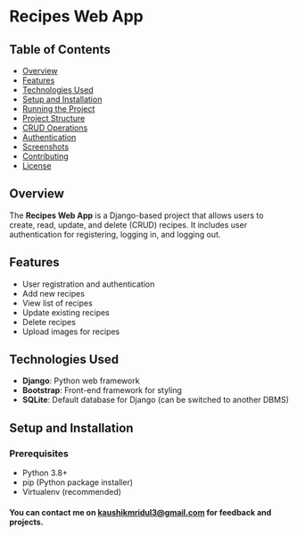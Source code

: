 # Recipes Web App

## Table of Contents
- [Overview](#overview)
- [Features](#features)
- [Technologies Used](#technologies-used)
- [Setup and Installation](#setup-and-installation)
- [Running the Project](#running-the-project)
- [Project Structure](#project-structure)
- [CRUD Operations](#crud-operations)
- [Authentication](#authentication)
- [Screenshots](#screenshots)
- [Contributing](#contributing)
- [License](#license)

## Overview
The **Recipes Web App** is a Django-based project that allows users to create, read, update, and delete (CRUD) recipes. It includes user authentication for registering, logging in, and logging out.

## Features
- User registration and authentication
- Add new recipes
- View list of recipes
- Update existing recipes
- Delete recipes
- Upload images for recipes

## Technologies Used
- **Django**: Python web framework
- **Bootstrap**: Front-end framework for styling
- **SQLite**: Default database for Django (can be switched to another DBMS)


## Setup and Installation

### Prerequisites
- Python 3.8+
- pip (Python package installer)
- Virtualenv (recommended)

#### You can contact me on kaushikmridul3@gmail.com for feedback and projects.


